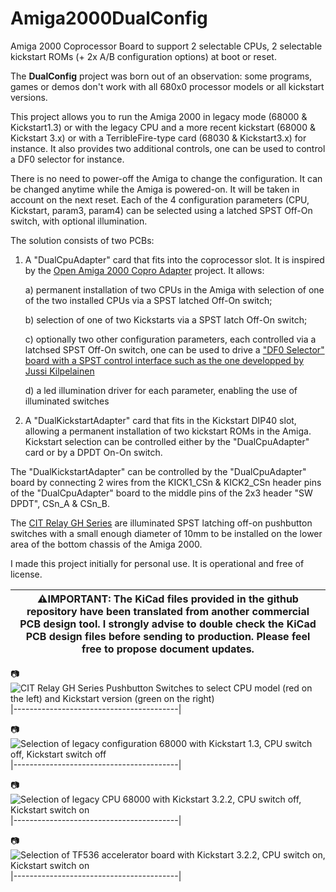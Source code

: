 # Amiga2000DualConfig
Amiga 2000 Coprocessor Board to support 2 selectable CPUs, 2 selectable kickstart ROMs (+ 2x A/B configuration options) at boot or reset.

The **DualConfig** project was born out of an observation: some programs, games or demos don't work with all 680x0 processor models or all kickstart versions.

This project allows you to run the Amiga 2000 in legacy mode (68000 & Kickstart1.3) or with the legacy CPU and a more recent kickstart (68000 & Kickstart 3.x) or with a TerribleFire-type card (68030 & Kickstart3.x) for instance. It also provides two additional controls, one can be used to control a DF0 selector for instance. 

There is no need to power-off the Amiga to change the configuration. It can be changed anytime while the Amiga is powered-on. It will be taken in account on the next reset. Each of the 4 configuration parameters (CPU, Kickstart, param3, param4) can be selected using a latched SPST Off-On switch, with optional illumination.

The solution consists of two PCBs:

1. A "DualCpuAdapter" card that fits into the coprocessor slot. It is inspired by the [Open Amiga 2000 Copro Adapter](https://github.com/SukkoPera/OpenAmiga2000CoproAdapter) project. It allows:

   a) permanent installation of two CPUs in the Amiga with selection of one of the two installed CPUs via a SPST latched Off-On switch;

   b) selection of one of two Kickstarts via a SPST latch Off-On switch;

   c) optionally two other configuration parameters, each controlled via a latchsed SPST Off-On switch, one can be used to drive a ["DF0 Selector" board with a SPST control interface such as the one developped by Jussi Kilpelainen](https://jussikilpelainen.kapsi.fi/wordpress/?p=256)

   d) a led illumination driver for each parameter, enabling the use of illuminated switches 

3. A "DualKickstartAdapter" card that fits in the Kickstart DIP40 slot, allowing a permanent installation of two kickstart ROMs in the Amiga. Kickstart selection can be controlled either by the "DualCpuAdapter" card or by a DPDT On-On switch. 

The "DualKickstartAdapter" can be controlled by the "DualCpuAdapter" board by connecting 2 wires from the KICK1_CSn & KICK2_CSn header pins of the "DualCpuAdapter" board to the middle pins of the 2x3 header "SW DPDT", CSn_A & CSn_B.

The [CIT Relay GH Series](http://citrelay.com/view_switch.php?series=GH) are illuminated SPST latching off-on pushbutton switches with a small enough diameter of 10mm to be installed on the lower area of the bottom chassis of the Amiga 2000.

I made this project initially for personal use. It is operational and free of license. 


|:warning:**IMPORTANT: The KiCad files provided in the github repository have been translated from another commercial PCB design tool. I strongly advise to double check the KiCad PCB design files before sending to production. Please feel free to propose document updates.** |
|-----------------------------------------|

:camera:![CIT Relay GH Series Pushbutton Switches to select CPU model (red on the left) and Kickstart version (green on the right)](https://github.com/users/mutedsounds/projects/1/assets/135176179/4c770e0a-ff8a-44ca-834e-0b1e27449c4a)
|-----------------------------------------|

:camera:![Selection of legacy configuration 68000 with Kickstart 1.3, CPU switch off, Kickstart switch off](https://github.com/users/mutedsounds/projects/1/assets/135176179/7f285a54-d631-4581-9c03-284ca2d2d242)
|-----------------------------------------|

:camera:![Selection of legacy CPU 68000 with Kickstart 3.2.2, CPU switch off, Kickstart switch on](https://github.com/users/mutedsounds/projects/1/assets/135176179/2aaed360-2e29-441e-9bbe-69dbc4d2bf91)
|-----------------------------------------|

:camera:![Selection of TF536 accelerator board with Kickstart 3.2.2, CPU switch on, Kickstart switch on](https://github.com/users/mutedsounds/projects/1/assets/135176179/309dac52-2971-43a3-9c62-463e57b7b171)
|-----------------------------------------|
